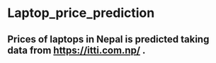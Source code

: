 # Laptop_price_prediction
## Prices of laptops in Nepal is predicted taking data from https://itti.com.np/ .
